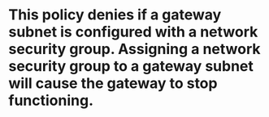 # This policy denies if a gateway subnet is configured with a network security group. Assigning a network security group to a gateway subnet will cause the gateway to stop functioning.

